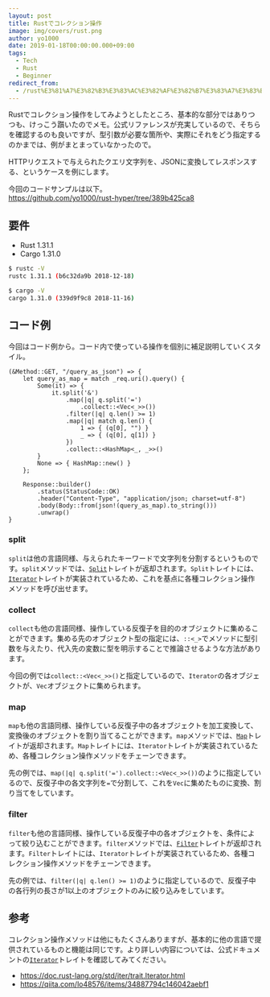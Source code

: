 ```yaml
---
layout: post
title: Rustでコレクション操作
image: img/covers/rust.png
author: yo1000
date: 2019-01-18T00:00:00.000+09:00
tags:
  - Tech
  - Rust
  - Beginner
redirect_from:
  - /rust%E3%81%A7%E3%82%B3%E3%83%AC%E3%82%AF%E3%82%B7%E3%83%A7%E3%83%B3%E6%93%8D%E4%BD%9C
---
```


Rustでコレクション操作をしてみようとしたところ、基本的な部分ではありつつも、けっこう躓いたのでメモ。公式リファレンスが充実しているので、そちらを確認するのも良いですが、型引数が必要な箇所や、実際にそれをどう指定するのかまでは、例がまとまっていなかったので。

HTTPリクエストで与えられたクエリ文字列を、JSONに変換してレスポンスする、というケースを例にします。

今回のコードサンプルは以下。<br>
https://github.com/yo1000/rust-hyper/tree/389b425ca8


## 要件
- Rust 1.31.1
- Cargo 1.31.0

```bash
$ rustc -V
rustc 1.31.1 (b6c32da9b 2018-12-18)

$ cargo -V
cargo 1.31.0 (339d9f9c8 2018-11-16)
```


## コード例
今回はコード例から。コード内で使っている操作を個別に補足説明していくスタイル。

```rust{numberLines:true}
(&Method::GET, "/query_as_json") => {
    let query_as_map = match _req.uri().query() {
        Some(it) => {
            it.split('&')
                .map(|q| q.split('=')
                    .collect::<Vec<_>>())
                .filter(|q| q.len() >= 1)
                .map(|q| match q.len() {
                    1 => { (q[0], "") }
                    _ => { (q[0], q[1]) }
                })
                .collect::<HashMap<_, _>>()
        }
        None => { HashMap::new() }
    };

    Response::builder()
        .status(StatusCode::OK)
        .header("Content-Type", "application/json; charset=utf-8")
        .body(Body::from(json!(query_as_map).to_string()))
        .unwrap()
}
```


### split
`split`は他の言語同様、与えられたキーワードで文字列を分割するというものです。`split`メソッドでは、[`Split`](https://doc.rust-lang.org/std/str/struct.Split.html)トレイトが返却されます。`Split`トレイトには、[`Iterator`](https://doc.rust-lang.org/std/iter/trait.Iterator.html)トレイトが実装されているため、これを基点に各種コレクション操作メソッドを呼び出せます。


### collect
`collect`も他の言語同様、操作している反復子を目的のオブジェクトに集めることができます。集める先のオブジェクト型の指定には、`::<_>`でメソッドに型引数を与えたり、代入先の変数に型を明示することで推論させるような方法があります。

今回の例では`collect::<Vec<_>>()`と指定しているので、`Iterator`の各オブジェクトが、`Vec`オブジェクトに集められます。


### map
`map`も他の言語同様、操作している反復子中の各オブジェクトを加工変換して、変換後のオブジェクトを割り当てることができます。`map`メソッドでは、[`Map`](https://doc.rust-lang.org/std/iter/struct.Map.html)トレイトが返却されます。`Map`トレイトには、`Iterator`トレイトが実装されているため、各種コレクション操作メソッドをチェーンできます。

先の例では、`map(|q| q.split('=').collect::<Vec<_>>())`のように指定しているので、反復子中の各文字列を`=`で分割して、これを`Vec`に集めたものに変換、割り当てをしています。


### filter
`filter`も他の言語同様、操作している反復子中の各オブジェクトを、条件によって絞り込むことができます。`filter`メソッドでは、[`Filter`](https://doc.rust-lang.org/std/iter/struct.Filter.html)トレイトが返却されます。`Filter`トレイトには、`Iterator`トレイトが実装されているため、各種コレクション操作メソッドをチェーンできます。

先の例では、`filter(|q| q.len() >= 1)`のように指定しているので、反復子中の各行列の長さが1以上のオブジェクトのみに絞り込みをしています。


## 参考
コレクション操作メソッドは他にもたくさんありますが、基本的に他の言語で提供されているものと機能は同じです。より詳しい内容については、公式ドキュメントの[`Iterator`](https://doc.rust-lang.org/std/iter/trait.Iterator.html)トレイトを確認してみてください。

- https://doc.rust-lang.org/std/iter/trait.Iterator.html
- https://qiita.com/lo48576/items/34887794c146042aebf1
